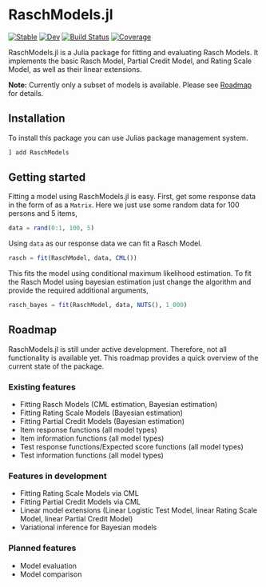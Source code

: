 # RaschModels.jl

[![Stable](https://img.shields.io/badge/docs-stable-blue.svg)](https://juliapsychometrics.github.io/RaschModels.jl/stable/)
[![Dev](https://img.shields.io/badge/docs-dev-blue.svg)](https://juliapsychometrics.github.io/RaschModels.jl/dev/)
[![Build Status](https://github.com/JuliaPsychometrics/RaschModels.jl/actions/workflows/CI.yml/badge.svg?branch=main)](https://github.com/JuliaPsychometrics/RaschModels.jl/actions/workflows/CI.yml?query=branch%3Amain)
[![Coverage](https://codecov.io/gh/JuliaPsychometrics/RaschModels.jl/branch/main/graph/badge.svg)](https://codecov.io/gh/JuliaPsychometrics/RaschModels.jl)

RaschModels.jl is a Julia package for fitting and evaluating Rasch Models. It implements
the basic Rasch Model, Partial Credit Model, and Rating Scale Model, as well as their 
linear extensions. 

**Note:** Currently only a subset of models is available. Please see [Roadmap](#roadmap)
for details.

## Installation
To install this package you can use Julias package management system.

```julia
] add RaschModels
```

## Getting started
Fitting a model using RaschModels.jl is easy. First, get some response data in the form of 
as a `Matrix`. Here we just use some random data for 100 persons and 5 items, 

```julia
data = rand(0:1, 100, 5)
```

Using `data` as our response data we can fit a Rasch Model. 

```julia
rasch = fit(RaschModel, data, CML())
```

This fits the model using conditional maximum likelihood estimation. To fit the Rasch Model
using bayesian estimation just change the algorithm and provide the required additional
arguments, 

```julia
rasch_bayes = fit(RaschModel, data, NUTS(), 1_000)
```

## Roadmap 
RaschModels.jl is still under active development. Therefore, not all functionality is 
available yet. This roadmap provides a quick overview of the current state of the package.

### Existing features
- Fitting Rasch Models (CML estimation, Bayesian estimation)
- Fitting Rating Scale Models (Bayesian estimation)
- Fitting Partial Credit Models (Bayesian estimation)
- Item response functions (all model types)
- Item information functions (all model types)
- Test response functions/Expected score functions (all model types)
- Test information functions (all model types)

### Features in development
- Fitting Rating Scale Models via CML
- Fitting Partial Credit Models via CML
- Linear model extensions (Linear Logistic Test Model, linear Rating Scale Model, linear Partial Credit Model)
- Variational inference for Bayesian models

### Planned features
- Model evaluation 
- Model comparison
